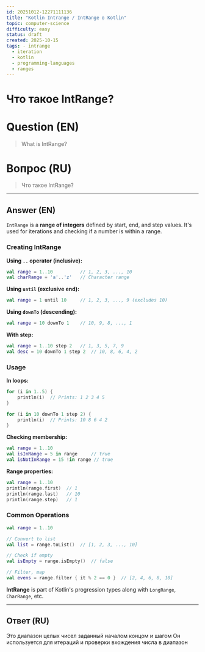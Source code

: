 ```yaml
---
id: 20251012-12271111136
title: "Kotlin Intrange / IntRange в Kotlin"
topic: computer-science
difficulty: easy
status: draft
created: 2025-10-15
tags: - intrange
  - iteration
  - kotlin
  - programming-languages
  - ranges
---
```

# Что такое IntRange?

# Question (EN)
> What is IntRange?

# Вопрос (RU)
> Что такое IntRange?

---

## Answer (EN)

`IntRange` is a **range of integers** defined by start, end, and step values. It's used for iterations and checking if a number is within a range.

### Creating IntRange

**Using `..` operator (inclusive):**
```kotlin
val range = 1..10          // 1, 2, 3, ..., 10
val charRange = 'a'..'z'   // Character range
```

**Using `until` (exclusive end):**
```kotlin
val range = 1 until 10     // 1, 2, 3, ..., 9 (excludes 10)
```

**Using `downTo` (descending):**
```kotlin
val range = 10 downTo 1    // 10, 9, 8, ..., 1
```

**With step:**
```kotlin
val range = 1..10 step 2   // 1, 3, 5, 7, 9
val desc = 10 downTo 1 step 2  // 10, 8, 6, 4, 2
```

### Usage

**In loops:**
```kotlin
for (i in 1..5) {
    println(i)  // Prints: 1 2 3 4 5
}

for (i in 10 downTo 1 step 2) {
    println(i)  // Prints: 10 8 6 4 2
}
```

**Checking membership:**
```kotlin
val range = 1..10
val isInRange = 5 in range     // true
val isNotInRange = 15 !in range // true
```

**Range properties:**
```kotlin
val range = 1..10
println(range.first)  // 1
println(range.last)   // 10
println(range.step)   // 1
```

### Common Operations

```kotlin
val range = 1..10

// Convert to list
val list = range.toList()  // [1, 2, 3, ..., 10]

// Check if empty
val isEmpty = range.isEmpty()  // false

// Filter, map
val evens = range.filter { it % 2 == 0 }  // [2, 4, 6, 8, 10]
```

**IntRange** is part of Kotlin's progression types along with `LongRange`, `CharRange`, etc.

---

## Ответ (RU)

Это диапазон целых чисел заданный началом концом и шагом Он используется для итераций и проверки вхождения числа в диапазон

